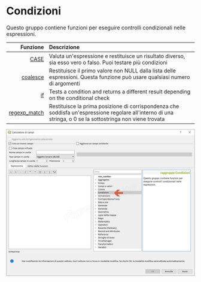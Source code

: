 # Condizioni

Questo gruppo contiene funzioni per eseguire controlli condizionali nelle espressioni. 

| Funzione  | Descrizione|
|----------:|:-----------|
|[CASE](case.html)|	Valuta un'espressione e restituisce un risultato diverso, sia esso vero o falso. Puoi testare più condizioni|
|[coalesce](coalesce.html)|Restituisce il primo valore non NULL dalla lista delle espressioni. Questa funzione può usare qualsiasi numero di argomenti|
|[if](if.html)|	Tests a condition and returns a different result depending on the conditional check
|[regexp_match](regexp_match.html)|Restituisce la prima posizione di corrispondenza che soddisfa un'espressione regolare all'interno di una stringa, o 0 se la sottostringa non viene trovata|


![](/img/condizioni/gruppo_condizioni1.png)
